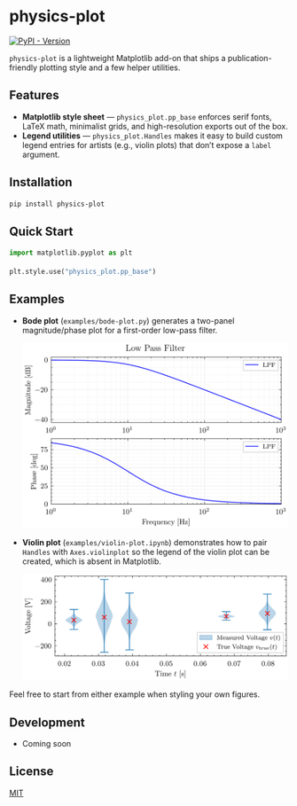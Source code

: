 # physics-plot

[![PyPI - Version](https://img.shields.io/pypi/v/physics-plot)](https://pypi.org/project/physics-plot/)

`physics-plot` is a lightweight Matplotlib add-on that ships a publication-friendly plotting style and a few helper utilities. 

## Features

- **Matplotlib style sheet** — `physics_plot.pp_base` enforces serif fonts, LaTeX math, minimalist grids, and high-resolution exports out of the box.
- **Legend utilities** — `physics_plot.Handles` makes it easy to build custom legend entries for artists (e.g., violin plots) that don’t expose a `label` argument.

## Installation

```bash
pip install physics-plot
```

## Quick Start

```python
import matplotlib.pyplot as plt

plt.style.use("physics_plot.pp_base")
```

## Examples

- **Bode plot** (`examples/bode-plot.py`) generates a two-panel magnitude/phase plot for a first-order low-pass filter.
  
  ![Bode plot](https://raw.githubusercontent.com/c0rychu/physics-plot/main/examples/bode-plot%402x.png)

- **Violin plot** (`examples/violin-plot.ipynb`) demonstrates how to pair `Handles` with `Axes.violinplot` so the legend of the violin plot can be created, which is absent in Matplotlib.

  ![Violin plot](https://raw.githubusercontent.com/c0rychu/physics-plot/main/examples/violin-plot%402x.png)

Feel free to start from either example when styling your own figures.

## Development

- Coming soon

## License

[MIT](LICENSE)
